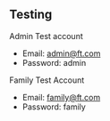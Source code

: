 ## Testing

Admin Test account
- Email: admin@ft.com
- Password: admin

Family Test Account
- Email: family@ft.com
- Password: family

